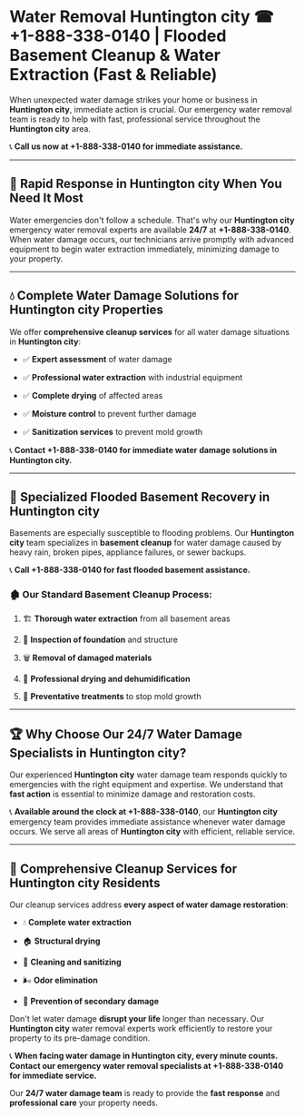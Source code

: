 # Water Removal Huntington city ☎ +1-888-338-0140 | Flooded Basement Cleanup & Water Extraction (Fast & Reliable)

When unexpected water damage strikes your home or business in **Huntington city**, immediate action is crucial. Our emergency water removal team is ready to help with fast, professional service throughout the **Huntington city** area. 

📞 **Call us now at +1-888-338-0140 for immediate assistance.**
---
## 🚀 Rapid Response in Huntington city When You Need It Most
Water emergencies don't follow a schedule. That's why our **Huntington city** emergency water removal experts are available **24/7** at **+1-888-338-0140**. When water damage occurs, our technicians arrive promptly with advanced equipment to begin water extraction immediately, minimizing damage to your property.
---
## 💧 Complete Water Damage Solutions for Huntington city Properties
We offer **comprehensive cleanup services** for all water damage situations in **Huntington city**:
- ✅ **Expert assessment** of water damage  
- ✅ **Professional water extraction** with industrial equipment  
- ✅ **Complete drying** of affected areas  
- ✅ **Moisture control** to prevent further damage  
- ✅ **Sanitization services** to prevent mold growth  
📞 **Contact +1-888-338-0140 for immediate water damage solutions in Huntington city.**
---
## 🌊 Specialized Flooded Basement Recovery in Huntington city
Basements are especially susceptible to flooding problems. Our **Huntington city** team specializes in **basement cleanup** for water damage caused by heavy rain, broken pipes, appliance failures, or sewer backups. 
📞 **Call +1-888-338-0140 for fast flooded basement assistance.**
### 🏚️ Our Standard Basement Cleanup Process:
1. 🏗️ **Thorough water extraction** from all basement areas  
2. 🔎 **Inspection of foundation** and structure  
3. 🗑️ **Removal of damaged materials**  
4. 💨 **Professional drying and dehumidification**  
5. 🚫 **Preventative treatments** to stop mold growth  
---
## 🏆 Why Choose Our 24/7 Water Damage Specialists in Huntington city?
Our experienced **Huntington city** water damage team responds quickly to emergencies with the right equipment and expertise. We understand that **fast action** is essential to minimize damage and restoration costs.
📞 **Available around the clock at +1-888-338-0140**, our **Huntington city** emergency team provides immediate assistance whenever water damage occurs. We serve all areas of **Huntington city** with efficient, reliable service.
---
## 🧹 Comprehensive Cleanup Services for Huntington city Residents
Our cleanup services address **every aspect of water damage restoration**:
- 💧 **Complete water extraction**  
- 🏠 **Structural drying**  
- 🧼 **Cleaning and sanitizing**  
- 🌬️ **Odor elimination**  
- 🚫 **Prevention of secondary damage**  
Don't let water damage **disrupt your life** longer than necessary. Our **Huntington city** water removal experts work efficiently to restore your property to its pre-damage condition.
📞 **When facing water damage in Huntington city, every minute counts. Contact our emergency water removal specialists at +1-888-338-0140 for immediate service.**
Our **24/7 water damage team** is ready to provide the **fast response** and **professional care** your property needs.
